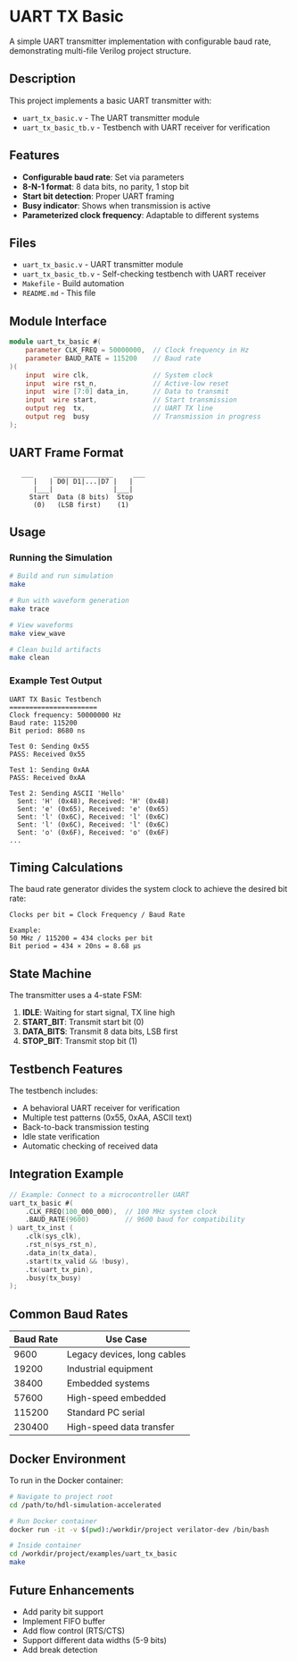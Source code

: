 # UART TX Basic

A simple UART transmitter implementation with configurable baud rate, demonstrating multi-file Verilog project structure.

## Description

This project implements a basic UART transmitter with:
- `uart_tx_basic.v` - The UART transmitter module
- `uart_tx_basic_tb.v` - Testbench with UART receiver for verification

## Features

- **Configurable baud rate**: Set via parameters
- **8-N-1 format**: 8 data bits, no parity, 1 stop bit
- **Start bit detection**: Proper UART framing
- **Busy indicator**: Shows when transmission is active
- **Parameterized clock frequency**: Adaptable to different systems

## Files

- `uart_tx_basic.v` - UART transmitter module
- `uart_tx_basic_tb.v` - Self-checking testbench with UART receiver
- `Makefile` - Build automation
- `README.md` - This file

## Module Interface

```verilog
module uart_tx_basic #(
    parameter CLK_FREQ = 50000000,  // Clock frequency in Hz
    parameter BAUD_RATE = 115200    // Baud rate
)(
    input  wire clk,                // System clock
    input  wire rst_n,              // Active-low reset
    input  wire [7:0] data_in,      // Data to transmit
    input  wire start,              // Start transmission
    output reg  tx,                 // UART TX line
    output reg  busy                // Transmission in progress
);
```

## UART Frame Format

```
   ___     _______________     ___
      |   | D0| D1|...|D7 |   |
      |___|               |___|
     Start  Data (8 bits)  Stop
      (0)   (LSB first)    (1)
```

## Usage

### Running the Simulation

```bash
# Build and run simulation
make

# Run with waveform generation
make trace

# View waveforms
make view_wave

# Clean build artifacts
make clean
```

### Example Test Output

```
UART TX Basic Testbench
======================
Clock frequency: 50000000 Hz
Baud rate: 115200
Bit period: 8680 ns

Test 0: Sending 0x55
PASS: Received 0x55

Test 1: Sending 0xAA
PASS: Received 0xAA

Test 2: Sending ASCII 'Hello'
  Sent: 'H' (0x48), Received: 'H' (0x48)
  Sent: 'e' (0x65), Received: 'e' (0x65)
  Sent: 'l' (0x6C), Received: 'l' (0x6C)
  Sent: 'l' (0x6C), Received: 'l' (0x6C)
  Sent: 'o' (0x6F), Received: 'o' (0x6F)
...
```

## Timing Calculations

The baud rate generator divides the system clock to achieve the desired bit rate:

```
Clocks per bit = Clock Frequency / Baud Rate

Example:
50 MHz / 115200 = 434 clocks per bit
Bit period = 434 × 20ns = 8.68 μs
```

## State Machine

The transmitter uses a 4-state FSM:

1. **IDLE**: Waiting for start signal, TX line high
2. **START_BIT**: Transmit start bit (0)
3. **DATA_BITS**: Transmit 8 data bits, LSB first
4. **STOP_BIT**: Transmit stop bit (1)

## Testbench Features

The testbench includes:
- A behavioral UART receiver for verification
- Multiple test patterns (0x55, 0xAA, ASCII text)
- Back-to-back transmission testing
- Idle state verification
- Automatic checking of received data

## Integration Example

```verilog
// Example: Connect to a microcontroller UART
uart_tx_basic #(
    .CLK_FREQ(100_000_000),  // 100 MHz system clock
    .BAUD_RATE(9600)         // 9600 baud for compatibility
) uart_tx_inst (
    .clk(sys_clk),
    .rst_n(sys_rst_n),
    .data_in(tx_data),
    .start(tx_valid && !busy),
    .tx(uart_tx_pin),
    .busy(tx_busy)
);
```

## Common Baud Rates

| Baud Rate | Use Case |
|-----------|----------|
| 9600      | Legacy devices, long cables |
| 19200     | Industrial equipment |
| 38400     | Embedded systems |
| 57600     | High-speed embedded |
| 115200    | Standard PC serial |
| 230400    | High-speed data transfer |

## Docker Environment

To run in the Docker container:

```bash
# Navigate to project root
cd /path/to/hdl-simulation-accelerated

# Run Docker container
docker run -it -v $(pwd):/workdir/project verilator-dev /bin/bash

# Inside container
cd /workdir/project/examples/uart_tx_basic
make
```

## Future Enhancements

- Add parity bit support
- Implement FIFO buffer
- Add flow control (RTS/CTS)
- Support different data widths (5-9 bits)
- Add break detection

